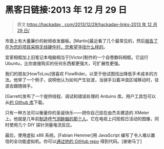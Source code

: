 # 黑客日链接:2013 年 12 月 29 日

> 原文:[https://hackaday . com/2013/12/29/hackaday-links-2013 年 12 月 29 日/](https://hackaday.com/2013/12/29/hackaday-links-december-29-2013/)

市面上有大量廉价的射频收发器板。[Martin]最近看了几个最常见的，然后[报告了在为您的项目采购无线硬件时，您希望寻找什么样的](http://www.martinmelchior.be/2013/12/golden-rules-when-buying-rf-receiver.html)。

宜家相框加上旧笔记本电脑相当于[Victor]制作的一个自卷数码相框。它运行 Ubuntu，比你直接购买的任何东西都更强大，可扩展性更强。

我们的朋友[HowToLou]很喜欢 FlowRider。以至于他试图找出降低手术成本的方法。他举了一个例子，说明他认为如何产生驻波，当骑手沿着冲浪区域移动时，驻波会跟随骑手。

[Garrett]发布了一个提供线程、调试和错误处理的 Arduino 库。用户工具包可以从[的 Github 库](https://github.com/cloudformdesign/usertools)下载。

只有一种方法可以衡量你的圣诞快乐——把你自己挂在由杰夫建造的 XMeter 上。他就是几年前[制造呼气测醉器的那个人](http://hackaday.com/2010/12/16/diy-breathalyzer-may-be-the-hit-of-the-party/)。它在电视上闪现假日活动的图像，同时使用几个 DIY 探针测量电流反应。

最后，使用虚拟 x86 系统。[Fabian Hemmer]用 JavaScript 编写了令人难以置信的全功能虚拟机。你可以[通过他的 GitHub repo](https://github.com/copy/v86) 得到代码。[谢谢马丁]